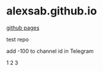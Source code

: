 # alexsab.github.io
[github pages](https://alexsab.github.io)

test repo

add -100 to channel id in Telegram

1
2
3
